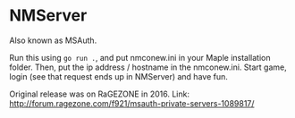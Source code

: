 # NMServer

Also known as MSAuth.

Run this using `go run .`, and put nmconew.ini in your Maple installation folder. Then, put the ip address / hostname in the nmconew.ini. Start game, login (see that request ends up in NMServer) and have fun.

Original release was on RaGEZONE in 2016. Link: http://forum.ragezone.com/f921/msauth-private-servers-1089817/
